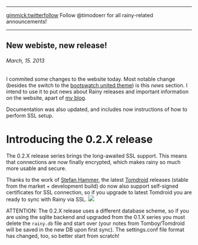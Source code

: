 * * *
[gimmick:twitterfollow](@timodoerr) Follow @timodoerr for all rainy-related announcements!
* * *

## New webiste, new release!
###### March, 15. 2013

I commited some changes to the website today. Most notable change (besides the switch to the [bootswatch united theme][united]) is this _news_ section. I intend to use it to put news about Rainy releases and important information on the website, apart of [my blog][blog].

Documentation was also updated, and includes now instructions of how to perform SSL setup.

# Introducing the 0.2.X release

The 0.2.X release series brings the long-awaited SSL support. This means that connections are now finally encrypted, which makes rainy so much more usable and secure.

Thanks to the work of [Stefan Hammer][stefan], the latest [Tomdroid][tomdroid] releases (stable from the market + development build) do now also support self-signed certificates for SSL connection, so if you upgrade to latest Tomdroid you are ready to sync with Rainy via SSL.
[![](http://launchpadlibrarian.net/79043149/icon-64.png)](https://launchpad.net/tomdroid)

ATTENTION: The 0.2.X release uses a different database scheme, so if you are using the sqlite backend and upgraded from the 0.1.X series you must delete the `rainy.db` file and start over (your notes from Tomboy/Tomdroid will be saved in the new DB upon first sync). The settings.conf file format has changed, too, so better start from scratch!


[united]: http://bootswatch.com/
[blog]: http://exceptionrethrown.wordpress.com/
[stefan]: https://plus.google.com/107845688101586158412
[tomdroid]: https://launchpad.net/tomdroid
